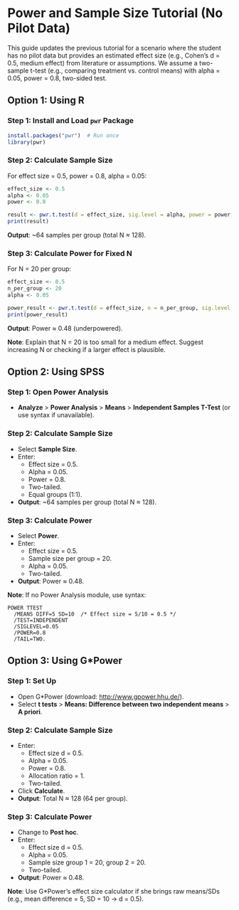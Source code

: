 
# Power and Sample Size Tutorial (No Pilot Data)

This guide updates the previous tutorial for a scenario where the student has no pilot data but provides an estimated effect size (e.g., Cohen’s d = 0.5, medium effect) from literature or assumptions. We assume a two-sample t-test (e.g., comparing treatment vs. control means) with alpha = 0.05, power = 0.8, two-sided test.

## Option 1: Using R
### Step 1: Install and Load `pwr` Package
```R
install.packages("pwr")  # Run once
library(pwr)
```

### Step 2: Calculate Sample Size
For effect size = 0.5, power = 0.8, alpha = 0.05:
```R
effect_size <- 0.5
alpha <- 0.05
power <- 0.8

result <- pwr.t.test(d = effect_size, sig.level = alpha, power = power, type = "two.sample", alternative = "two.sided")
print(result)
```
**Output**: ~64 samples per group (total N ≈ 128).

### Step 3: Calculate Power for Fixed N
For N = 20 per group:
```R
effect_size <- 0.5
n_per_group <- 20
alpha <- 0.05

power_result <- pwr.t.test(d = effect_size, n = n_per_group, sig.level = alpha, type = "two.sample", alternative = "two.sided")
print(power_result)
```
**Output**: Power ≈ 0.48 (underpowered).

**Note**: Explain that N = 20 is too small for a medium effect. Suggest increasing N or checking if a larger effect is plausible.

## Option 2: Using SPSS
### Step 1: Open Power Analysis
- **Analyze** > **Power Analysis** > **Means** > **Independent Samples T-Test** (or use syntax if unavailable).

### Step 2: Calculate Sample Size
- Select **Sample Size**.
- Enter:
  - Effect size = 0.5.
  - Alpha = 0.05.
  - Power = 0.8.
  - Two-tailed.
  - Equal groups (1:1).
- **Output**: ~64 samples per group (total N ≈ 128).

### Step 3: Calculate Power
- Select **Power**.
- Enter:
  - Effect size = 0.5.
  - Sample size per group = 20.
  - Alpha = 0.05.
  - Two-tailed.
- **Output**: Power ≈ 0.48.

**Note**: If no Power Analysis module, use syntax:
```spss
POWER TTEST
  /MEANS DIFF=5 SD=10  /* Effect size = 5/10 = 0.5 */
  /TEST=INDEPENDENT
  /SIGLEVEL=0.05
  /POWER=0.8
  /TAIL=TWO.
```

## Option 3: Using G*Power
### Step 1: Set Up
- Open G*Power (download: http://www.gpower.hhu.de/).
- Select **t tests** > **Means: Difference between two independent means** > **A priori**.

### Step 2: Calculate Sample Size
- Enter:
  - Effect size d = 0.5.
  - Alpha = 0.05.
  - Power = 0.8.
  - Allocation ratio = 1.
  - Two-tailed.
- Click **Calculate**.
- **Output**: Total N ≈ 128 (64 per group).

### Step 3: Calculate Power
- Change to **Post hoc**.
- Enter:
  - Effect size d = 0.5.
  - Alpha = 0.05.
  - Sample size group 1 = 20, group 2 = 20.
  - Two-tailed.
- **Output**: Power ≈ 0.48.

**Note**: Use G*Power’s effect size calculator if she brings raw means/SDs (e.g., mean difference = 5, SD = 10 → d = 0.5).
